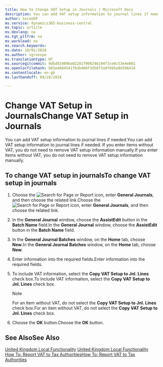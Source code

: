 ```yaml
---
title: How to Change VAT Setup in Journals | Microsoft Docs
description: You can add VAT setup information to journal lines if needed. If you enter items without VAT, you do not need to remove VAT setup information manually.
author: SorenGP
ms.service: dynamics365-business-central
ms.topic: article
ms.devlang: na
ms.tgt_pltfrm: na
ms.workload: na
ms.search.keywords: 
ms.date: 10/01/2018
ms.author: sgroespe
ms.translationtype: HT
ms.sourcegitcommit: 9dbd92409ba02281f008246194f3ce0c53e4e001
ms.openlocfilehash: b65e4684541f6db408f3d56f3a9f695a9d396418
ms.contentlocale: en-gb
ms.lasthandoff: 09/28/2018

---
```

# <a name="change-vat-setup-in-journals"></a><span data-ttu-id="5dc3c-104">Change VAT Setup in Journals</span><span class="sxs-lookup"><span data-stu-id="5dc3c-104">Change VAT Setup in Journals</span></span>
<span data-ttu-id="5dc3c-105">You can add VAT setup information to journal lines if needed.</span><span class="sxs-lookup"><span data-stu-id="5dc3c-105">You can add VAT setup information to journal lines if needed.</span></span> <span data-ttu-id="5dc3c-106">If you enter items without VAT, you do not need to remove VAT setup information manually.</span><span class="sxs-lookup"><span data-stu-id="5dc3c-106">If you enter items without VAT, you do not need to remove VAT setup information manually.</span></span>  

## <a name="to-change-vat-setup-in-journals"></a><span data-ttu-id="5dc3c-107">To change VAT setup in journals</span><span class="sxs-lookup"><span data-stu-id="5dc3c-107">To change VAT setup in journals</span></span>  

1.  <span data-ttu-id="5dc3c-108">Choose the ![Search for Page or Report](../../media/ui-search/search_small.png "Search for Page or Report icon") icon, enter **General Journals**, and then choose the related link.</span><span class="sxs-lookup"><span data-stu-id="5dc3c-108">Choose the ![Search for Page or Report](../../media/ui-search/search_small.png "Search for Page or Report icon") icon, enter **General Journals**, and then choose the related link.</span></span>  
2.  <span data-ttu-id="5dc3c-109">In the **General Journal** window, choose the **AssistEdit** button in the **Batch Name** field.</span><span class="sxs-lookup"><span data-stu-id="5dc3c-109">In the **General Journal** window, choose the **AssistEdit** button in the **Batch Name** field.</span></span>  
3.  <span data-ttu-id="5dc3c-110">In the **General Journal Batches** window, on the **Home** tab, choose **New**.</span><span class="sxs-lookup"><span data-stu-id="5dc3c-110">In the **General Journal Batches** window, on the **Home** tab, choose **New**.</span></span>  
4.  <span data-ttu-id="5dc3c-111">Enter information into the required fields.</span><span class="sxs-lookup"><span data-stu-id="5dc3c-111">Enter information into the required fields.</span></span>  
5.  <span data-ttu-id="5dc3c-112">To include VAT information, select the **Copy VAT Setup to Jnl. Lines** check box.</span><span class="sxs-lookup"><span data-stu-id="5dc3c-112">To include VAT information, select the **Copy VAT Setup to Jnl. Lines** check box.</span></span>  

    > [!NOTE]  
    >  <span data-ttu-id="5dc3c-113">For an item without VAT, do not select the **Copy VAT Setup to Jnl. Lines** check box.</span><span class="sxs-lookup"><span data-stu-id="5dc3c-113">For an item without VAT, do not select the **Copy VAT Setup to Jnl. Lines** check box.</span></span>  

6.  <span data-ttu-id="5dc3c-114">Choose the **OK** button.</span><span class="sxs-lookup"><span data-stu-id="5dc3c-114">Choose the **OK** button.</span></span>  

## <a name="see-also"></a><span data-ttu-id="5dc3c-115">See Also</span><span class="sxs-lookup"><span data-stu-id="5dc3c-115">See Also</span></span>  
<span data-ttu-id="5dc3c-116">[United Kingdom Local Functionality](united-kingdom-local-functionality.md) </span><span class="sxs-lookup"><span data-stu-id="5dc3c-116">[United Kingdom Local Functionality](united-kingdom-local-functionality.md) </span></span>  
[<span data-ttu-id="5dc3c-117">How To: Report VAT to Tax Authorities</span><span class="sxs-lookup"><span data-stu-id="5dc3c-117">How To: Report VAT to Tax Authorities</span></span>](../../finance-how-report-vat.md)

